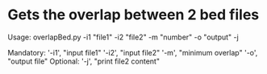 # Gets the overlap between 2 bed files

Usage:
overlapBed.py -i1 "file1" -i2 "file2" -m "number" -o "output" -j

Mandatory:  '-i1', "input file1"
            '-i2', "input file2"
            '-m', "minimum overlap"
            '-o', "output file"
Optional:   '-j', "print file2 content"
